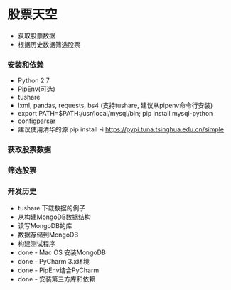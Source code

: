 # 股票天空
- 获取股票数据
- 根据历史数据筛选股票


### 安装和依赖
- Python 2.7
- PipEnv(可选)
- tushare
- lxml, pandas, requests, bs4 (支持tushare, 建议从pipenv命令行安装)
- export PATH=$PATH:/usr/local/mysql/bin; pip install mysql-python
- configparser
- 建议使用清华的源 pip install <pkg> -i https://pypi.tuna.tsinghua.edu.cn/simple



### 获取股票数据

### 筛选股票




### 开发历史
- tushare 下载数据的例子
- 从构建MongoDB数据结构
- 读写MongoDB的库 
- 数据存储到MongoDB
- 构建测试程序
- done - Mac OS 安装MongoDB 
- done - PyCharm 3.x环境
- done - PipEnv结合PyCharm
- done - 安装第三方库和依赖
